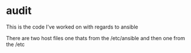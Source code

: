 # audit
This is the code I've worked on with regards to ansible

There are two host files one thats from the /etc/ansible and then one from the /etc 
